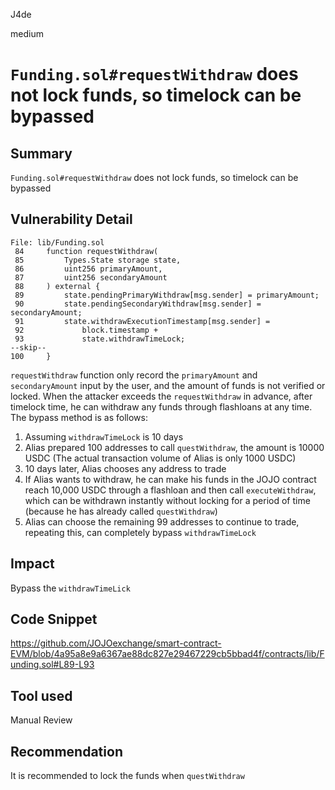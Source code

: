 J4de

medium

# `Funding.sol#requestWithdraw` does not lock funds, so timelock can be bypassed

## Summary

`Funding.sol#requestWithdraw` does not lock funds, so timelock can be bypassed

## Vulnerability Detail

```solidity
File: lib/Funding.sol
 84     function requestWithdraw(
 85         Types.State storage state,
 86         uint256 primaryAmount,
 87         uint256 secondaryAmount
 88     ) external {
 89         state.pendingPrimaryWithdraw[msg.sender] = primaryAmount;
 90         state.pendingSecondaryWithdraw[msg.sender] = secondaryAmount;
 91         state.withdrawExecutionTimestamp[msg.sender] =
 92             block.timestamp +
 93             state.withdrawTimeLock;
--skip--
100     }
```

 `requestWithdraw` function only record the `primaryAmount` and `secondaryAmount` input by the user, and the amount of funds is not verified or locked. When the attacker exceeds the `requestWithdraw` in advance, after timelock time, he can withdraw any funds through flashloans at any time. The bypass method is as follows:

1. Assuming `withdrawTimeLock` is 10 days
2. Alias prepared 100 addresses to call `questWithdraw`, the amount is 10000 USDC (The actual transaction volume of Alias is only 1000 USDC)
3. 10 days later, Alias chooses any address to trade
4. If Alias wants to withdraw, he can make his funds in the JOJO contract reach 10,000 USDC through a flashloan and then call `executeWithdraw`, which can be withdrawn instantly without locking for a period of time (because he has already called `questWithdraw`)
5. Alias can choose the remaining 99 addresses to continue to trade, repeating this, can completely bypass `withdrawTimeLock`

## Impact

Bypass the `withdrawTimeLick`

## Code Snippet

https://github.com/JOJOexchange/smart-contract-EVM/blob/4a95a8e9a6367ae88dc827e29467229cb5bbad4f/contracts/lib/Funding.sol#L89-L93

## Tool used

Manual Review

## Recommendation

It is recommended to lock the funds when `questWithdraw`